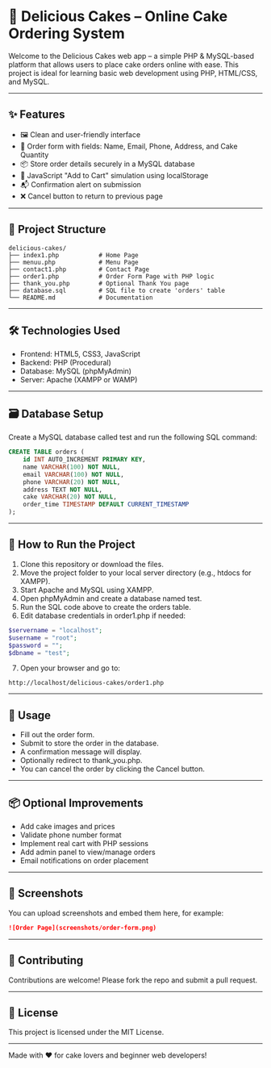 # 🍰 Delicious Cakes – Online Cake Ordering System

Welcome to the Delicious Cakes web app – a simple PHP & MySQL-based platform that allows users to place cake orders online with ease. This project is ideal for learning basic web development using PHP, HTML/CSS, and MySQL.

---

## ✨ Features

* 🖼️ Clean and user-friendly interface
* 📝 Order form with fields: Name, Email, Phone, Address, and Cake Quantity
* 📦 Store order details securely in a MySQL database
* 🛒 JavaScript "Add to Cart" simulation using localStorage
* 📬 Confirmation alert on submission
* ❌ Cancel button to return to previous page

---

## 📁 Project Structure

```
delicious-cakes/
├── index1.php           # Home Page
├── menuu.php            # Menu Page
├── contact1.php         # Contact Page
├── order1.php           # Order Form Page with PHP logic
├── thank_you.php        # Optional Thank You page
├── database.sql         # SQL file to create 'orders' table
└── README.md            # Documentation
```

---

## 🛠️ Technologies Used

* Frontend: HTML5, CSS3, JavaScript
* Backend: PHP (Procedural)
* Database: MySQL (phpMyAdmin)
* Server: Apache (XAMPP or WAMP)

---

## 🗃️ Database Setup

Create a MySQL database called test and run the following SQL command:

```sql
CREATE TABLE orders (
    id INT AUTO_INCREMENT PRIMARY KEY,
    name VARCHAR(100) NOT NULL,
    email VARCHAR(100) NOT NULL,
    phone VARCHAR(20) NOT NULL,
    address TEXT NOT NULL,
    cake VARCHAR(20) NOT NULL,
    order_time TIMESTAMP DEFAULT CURRENT_TIMESTAMP
);
```

---

## 🚀 How to Run the Project

1. Clone this repository or download the files.
2. Move the project folder to your local server directory (e.g., htdocs for XAMPP).
3. Start Apache and MySQL using XAMPP.
4. Open phpMyAdmin and create a database named test.
5. Run the SQL code above to create the orders table.
6. Edit database credentials in order1.php if needed:

```php
$servername = "localhost";
$username = "root";
$password = "";
$dbname = "test";
```

7. Open your browser and go to:

```
http://localhost/delicious-cakes/order1.php
```

---

## 🧪 Usage

* Fill out the order form.
* Submit to store the order in the database.
* A confirmation message will display.
* Optionally redirect to thank\_you.php.
* You can cancel the order by clicking the Cancel button.

---

## 📦 Optional Improvements

* Add cake images and prices
* Validate phone number format
* Implement real cart with PHP sessions
* Add admin panel to view/manage orders
* Email notifications on order placement

---

## 📸 Screenshots

You can upload screenshots and embed them here, for example:

```md
![Order Page](screenshots/order-form.png)
```

---

## 🙋 Contributing

Contributions are welcome! Please fork the repo and submit a pull request.

---

## 📄 License

This project is licensed under the MIT License.

---

Made with ❤️ for cake lovers and beginner web developers!

 
